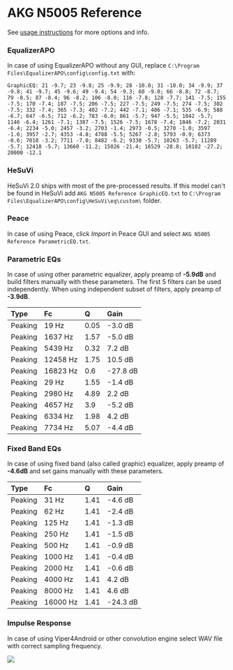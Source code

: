 # AKG N5005 Reference
See [usage instructions](https://github.com/jaakkopasanen/AutoEq#usage) for more options and info.

### EqualizerAPO
In case of using EqualizerAPO without any GUI, replace `C:\Program Files\EqualizerAPO\config\config.txt`
with:
```
GraphicEQ: 21 -9.7; 23 -9.8; 25 -9.9; 28 -10.0; 31 -10.0; 34 -9.9; 37 -9.8; 41 -9.7; 45 -9.6; 49 -9.4; 54 -9.3; 60 -9.0; 66 -8.8; 72 -8.7; 79 -8.5; 87 -8.4; 96 -8.2; 106 -8.0; 116 -7.8; 128 -7.7; 141 -7.5; 155 -7.5; 170 -7.4; 187 -7.5; 206 -7.5; 227 -7.5; 249 -7.5; 274 -7.5; 302 -7.5; 332 -7.4; 365 -7.3; 402 -7.2; 442 -7.1; 486 -7.1; 535 -6.9; 588 -6.7; 647 -6.5; 712 -6.2; 783 -6.0; 861 -5.7; 947 -5.5; 1042 -5.7; 1146 -6.4; 1261 -7.1; 1387 -7.5; 1526 -7.5; 1678 -7.4; 1846 -7.2; 2031 -6.4; 2234 -5.0; 2457 -3.2; 2703 -1.4; 2973 -0.5; 3270 -1.0; 3597 -1.6; 3957 -2.7; 4353 -4.8; 4788 -5.5; 5267 -2.8; 5793 -0.9; 6373 -0.6; 7010 -3.2; 7711 -7.0; 8482 -6.2; 9330 -5.7; 10263 -5.7; 11289 -5.7; 12418 -5.7; 13660 -11.2; 15026 -21.4; 16529 -28.8; 18182 -27.2; 20000 -12.1
```

### HeSuVi
HeSuVi 2.0 ships with most of the pre-processed results. If this model can't be found in HeSuVi add
`AKG N5005 Reference GraphicEQ.txt` to `C:\Program Files\EqualizerAPO\config\HeSuVi\eq\custom\` folder.

### Peace
In case of using Peace, click *Import* in Peace GUI and select `AKG N5005 Reference ParametricEQ.txt`.

### Parametric EQs
In case of using other parametric equalizer, apply preamp of **-5.9dB** and build filters manually
with these parameters. The first 5 filters can be used independently.
When using independent subset of filters, apply preamp of **-3.9dB**.

| Type    | Fc       |    Q | Gain     |
|:--------|:---------|:-----|:---------|
| Peaking | 19 Hz    | 0.05 | -3.0 dB  |
| Peaking | 1637 Hz  | 1.57 | -5.0 dB  |
| Peaking | 5439 Hz  | 0.32 | 7.2 dB   |
| Peaking | 12458 Hz | 1.75 | 10.5 dB  |
| Peaking | 16823 Hz | 0.6  | -27.8 dB |
| Peaking | 29 Hz    | 1.55 | -1.4 dB  |
| Peaking | 2980 Hz  | 4.89 | 2.2 dB   |
| Peaking | 4657 Hz  | 3.9  | -5.2 dB  |
| Peaking | 6334 Hz  | 1.98 | 4.2 dB   |
| Peaking | 7734 Hz  | 5.07 | -4.4 dB  |

### Fixed Band EQs
In case of using fixed band (also called graphic) equalizer, apply preamp of **-4.6dB** and set
gains manually with these parameters.

| Type    | Fc       |    Q | Gain     |
|:--------|:---------|:-----|:---------|
| Peaking | 31 Hz    | 1.41 | -4.6 dB  |
| Peaking | 62 Hz    | 1.41 | -2.4 dB  |
| Peaking | 125 Hz   | 1.41 | -1.3 dB  |
| Peaking | 250 Hz   | 1.41 | -1.5 dB  |
| Peaking | 500 Hz   | 1.41 | -0.9 dB  |
| Peaking | 1000 Hz  | 1.41 | -0.4 dB  |
| Peaking | 2000 Hz  | 1.41 | -0.6 dB  |
| Peaking | 4000 Hz  | 1.41 | 4.2 dB   |
| Peaking | 8000 Hz  | 1.41 | 4.6 dB   |
| Peaking | 16000 Hz | 1.41 | -24.3 dB |

### Impulse Response
In case of using Viper4Android or other convolution engine select WAV file with correct sampling frequency.

![](https://raw.githubusercontent.com/jaakkopasanen/AutoEq/master/results/crinacle/harman_in-ear_2017-1/AKG%20N5005%20Reference/AKG%20N5005%20Reference.png)